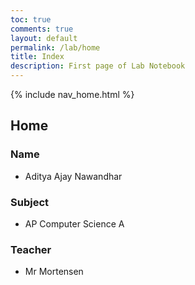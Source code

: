 ```yaml
---
toc: true
comments: true
layout: default
permalink: /lab/home
title: Index
description: First page of Lab Notebook
---
```


{% include nav_home.html %}

## Home

### Name
- Aditya Ajay Nawandhar

### Subject
- AP Computer Science A

### Teacher
- Mr Mortensen